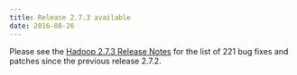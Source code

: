 ```yaml
---
title: Release 2.7.3 available
date: 2016-08-26
---
```

<!---
  Licensed under the Apache License, Version 2.0 (the "License");
  you may not use this file except in compliance with the License.
  You may obtain a copy of the License at

   https://www.apache.org/licenses/LICENSE-2.0

  Unless required by applicable law or agreed to in writing, software
  distributed under the License is distributed on an "AS IS" BASIS,
  WITHOUT WARRANTIES OR CONDITIONS OF ANY KIND, either express or implied.
  See the License for the specific language governing permissions and
  limitations under the License. See accompanying LICENSE file.
-->

Please see the [Hadoop 2.7.3 Release
Notes](https://hadoop.apache.org/docs/r2.7.3/hadoop-project-dist/hadoop-common/releasenotes.html)
for the list of 221 bug fixes and patches since the previous release
2.7.2.
